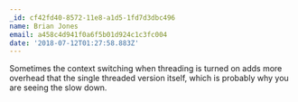 ```yaml
---
_id: cf42fd40-8572-11e8-a1d5-1fd7d3dbc496
name: Brian Jones
email: a458c4d941f0a6f5b01d924c1c3fc004
date: '2018-07-12T01:27:58.883Z'
---
```

Sometimes the context switching when threading is turned on adds more overhead that the single threaded version itself, which is probably why you are seeing the slow down.
